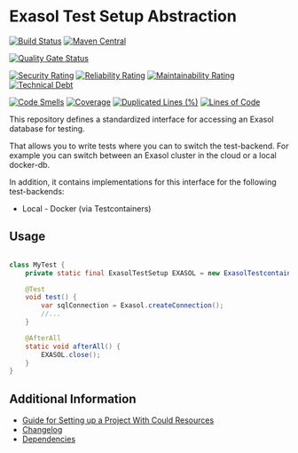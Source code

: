 # Exasol Test Setup Abstraction

[![Build Status](https://github.com/exasol/exasol-test-setup-abstraction-java/actions/workflows/ci-build.yml/badge.svg)](https://github.com/exasol/exasol-test-setup-abstraction-java/actions/workflows/ci-build.yml)
[![Maven Central](https://img.shields.io/maven-central/v/com.exasol/exasol-test-setup-abstraction-java)](https://search.maven.org/artifact/com.exasol/exasol-test-setup-abstraction-java)

[![Quality Gate Status](https://sonarcloud.io/api/project_badges/measure?project=com.exasol%3Aexasol-test-setup-abstraction-java&metric=alert_status)](https://sonarcloud.io/dashboard?id=com.exasol%3Aexasol-test-setup-abstraction-java)

[![Security Rating](https://sonarcloud.io/api/project_badges/measure?project=com.exasol%3Aexasol-test-setup-abstraction-java&metric=security_rating)](https://sonarcloud.io/dashboard?id=com.exasol%3Aexasol-test-setup-abstraction-java)
[![Reliability Rating](https://sonarcloud.io/api/project_badges/measure?project=com.exasol%3Aexasol-test-setup-abstraction-java&metric=reliability_rating)](https://sonarcloud.io/dashboard?id=com.exasol%3Aexasol-test-setup-abstraction-java)
[![Maintainability Rating](https://sonarcloud.io/api/project_badges/measure?project=com.exasol%3Aexasol-test-setup-abstraction-java&metric=sqale_rating)](https://sonarcloud.io/dashboard?id=com.exasol%3Aexasol-test-setup-abstraction-java)
[![Technical Debt](https://sonarcloud.io/api/project_badges/measure?project=com.exasol%3Aexasol-test-setup-abstraction-java&metric=sqale_index)](https://sonarcloud.io/dashboard?id=com.exasol%3Aexasol-test-setup-abstraction-java)

[![Code Smells](https://sonarcloud.io/api/project_badges/measure?project=com.exasol%3Aexasol-test-setup-abstraction-java&metric=code_smells)](https://sonarcloud.io/dashboard?id=com.exasol%3Aexasol-test-setup-abstraction-java)
[![Coverage](https://sonarcloud.io/api/project_badges/measure?project=com.exasol%3Aexasol-test-setup-abstraction-java&metric=coverage)](https://sonarcloud.io/dashboard?id=com.exasol%3Aexasol-test-setup-abstraction-java)
[![Duplicated Lines (%)](https://sonarcloud.io/api/project_badges/measure?project=com.exasol%3Aexasol-test-setup-abstraction-java&metric=duplicated_lines_density)](https://sonarcloud.io/dashboard?id=com.exasol%3Aexasol-test-setup-abstraction-java)
[![Lines of Code](https://sonarcloud.io/api/project_badges/measure?project=com.exasol%3Aexasol-test-setup-abstraction-java&metric=ncloc)](https://sonarcloud.io/dashboard?id=com.exasol%3Aexasol-test-setup-abstraction-java)

This repository defines a standardized interface for accessing an Exasol database for testing.

That allows you to write tests where you can to switch the test-backend. For example you can switch between an Exasol cluster in the cloud or a local docker-db.

In addition, it contains implementations for this interface for the following test-backends:

* Local - Docker (via Testcontainers)

## Usage

```java

class MyTest {
    private static final ExasolTestSetup EXASOL = new ExasolTestcontainerTestSetup();

    @Test
    void test() {
        var sqlConnection = Exasol.createConnection();
        //...
    }

    @AfterAll
    static void afterAll() {
        EXASOL.close();
    }
}
```

## Additional Information

* [Guide for Setting up a Project With Could Resources](doc/user_guide/setup_project_with_cloud_resources.md)
* [Changelog](doc/changes/changelog.md)
* [Dependencies](dependencies.md)

